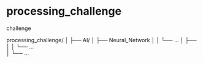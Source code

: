 # processing_challenge
challenge

processing_challenge/
│
├── AI/
│   ├── Neural_Network
│   │   └── ...
│   ├── 
│   │   └── ...  
│   └── ...

